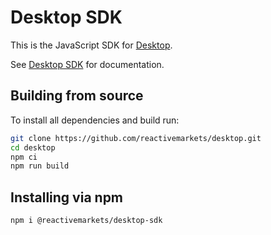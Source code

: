 # Desktop SDK

This is the JavaScript SDK for [Desktop](https://github.com/reactivemarkets/desktop).

See [Desktop SDK](https://reactivemarkets.github.io/desktop//sdk) for documentation.

## Building from source

To install all dependencies and build run:

```bash
git clone https://github.com/reactivemarkets/desktop.git
cd desktop
npm ci
npm run build
```

## Installing via npm

```bash
npm i @reactivemarkets/desktop-sdk
```
